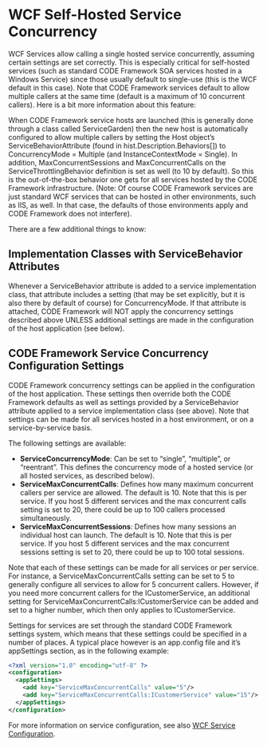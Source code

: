 ﻿# WCF Self-Hosted Service Concurrency

WCF Services allow calling a single hosted service concurrently, assuming certain settings are set correctly. This is especially critical for self-hosted services (such as standard CODE Framework SOA services hosted in a Windows Service) since those usually default to single-use (this is the WCF default in this case). Note that CODE Framework services default to allow multiple callers at the same time (default is a maximum of 10 concurrent callers). Here is a bit more information about this feature:

When CODE Framework service hosts are launched (this is generally done through a class called ServiceGarden) then the new host is automatically configured to allow multiple callers by setting the Host object’s ServiceBehaviorAttribute (found in hist.Description.Behaviors[]) to ConcurrencyMode = Multiple (and InstanceContextMode = Single). In addition, MaxConcurrentSessions and MaxConcurrentCalls on the ServiceThrottlingBehavior definition is set as well (to 10 by default). So this is the out-of-the-box behavior one gets for all services hosted by the CODE Framework infrastructure. (Note: Of course CODE Framework services are just standard WCF services that can be hosted in other environments, such as IIS, as well. In that case, the defaults of those environments apply and CODE Framework does not interfere).

There are a few additional things to know:

## Implementation Classes with ServiceBehavior Attributes

Whenever a ServiceBehavior attribute is added to a service implementation class, that attribute includes a setting (that may be set explicitly, but it is also there by default of course) for ConcurrencyMode. If that attribute is attached, CODE Framework will NOT apply the concurrency settings described above UNLESS additional settings are made in the configuration of the host application (see below).

## CODE Framework Service Concurrency Configuration Settings

CODE Framework concurrency settings can be applied in the configuration of the host application. These settings then override both the CODE Framework defaults as well as settings provided by a ServiceBehavior attribute applied to a service implementation class (see above). Note that settings can be made for all services hosted in a host environment, or on a service-by-service basis.

The following settings are available:

* **ServiceConcurrencyMode**: Can be set to “single”, “multiple”, or “reentrant”. This defines the concurrency mode of a hosted service (or all hosted services, as described below). 
* **ServiceMaxConcurrentCalls**: Defines how many maximum concurrent callers per service are allowed. The default is 10. Note that this is per service. If you host 5 different services and the max concurrent calls setting is set to 20, there could be up to 100 callers processed simultaneously. 
* **ServiceMaxConcurrentSessions**: Defines how many sessions an individual host can launch. The default is 10. Note that this is per service. If you host 5 different services and the max concurrent sessions setting is set to 20, there could be up to 100 total sessions. 

Note that each of these settings can be made for all services or per service. For instance, a ServiceMaxConcurrentCalls setting can be set to 5 to generally configure all services to allow for 5 concurrent callers. However, if you need more concurrent callers for the ICustomerService, an additional setting for ServiceMaxConcurrentCalls:ICustomerService can be added and set to a higher number, which then only applies to ICustomerService.

Settings for services are set through the standard CODE Framework settings system, which means that these settings could be specified in a number of places. A typical place however is an app.config file and it’s appSettings section, as in the following example:

```xml
<?xml version="1.0" encoding="utf-8" ?>
<configuration>
  <appSettings>
    <add key="ServiceMaxConcurrentCalls" value="5"/>
    <add key="ServiceMaxConcurrentCalls:ICustomerService" value="15"/>
  </appSettings>
</configuration>
```

For more information on service configuration, see also [WCF Service Configuration](WCF%20Service%20Configuration).

 
